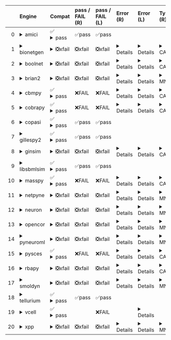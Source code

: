 |    | Engine                                                                                                                                     | Compat                                                                                                                                                                                                                        | pass / FAIL (R)   | pass / FAIL (L)   | Error (R)                                                                                                                                                                                                                                                                                                                                                                                                                                                          | Error (L)                                                                                                                                                                                            | Type (R)                                                               | d1 (R)                                               | d1 (L)                                              |
|---:|:-------------------------------------------------------------------------------------------------------------------------------------------|:------------------------------------------------------------------------------------------------------------------------------------------------------------------------------------------------------------------------------|:------------------|:------------------|:-------------------------------------------------------------------------------------------------------------------------------------------------------------------------------------------------------------------------------------------------------------------------------------------------------------------------------------------------------------------------------------------------------------------------------------------------------------------|:-----------------------------------------------------------------------------------------------------------------------------------------------------------------------------------------------------|:-----------------------------------------------------------------------|:-----------------------------------------------------|:----------------------------------------------------|
|  0 | <details><summary>amici</summary>https://docs.biosimulators.org/Biosimulators_AMICI/<br></details>                                         | &#9989;<details><summary>pass</summary>The file extensions ('sbml', 'sedml') suggest the input file types are '['SBML', 'SED-ML']'. ['SBML', 'SED-ML'] are compatible with amici</details>                                    | &#9989;pass       | &#9989;pass       |                                                                                                                                                                                                                                                                                                                                                                                                                                                                    |                                                                                                                                                                                                      |                                                                        | <a href="d1_plots_remote\amici_d1.pdf">plot</a>      | <a href="d1_plots_local\amici_d1.pdf">plot</a>      |
|  1 | <details><summary>bionetgen</summary>https://docs.biosimulators.org/Biosimulators_BioNetGen/<br></details>                                 | <details><summary>&#10062;xfail</summary>The file extensions ('sbml', 'sedml') suggest the input file types are not compatibe with bionetgen. ['BNGL', 'SED-ML'] are compatible with bionetgen</details>                      | &#10062;xfail     | &#10062;xfail     | <details><summary>Details</summary><span style="color:red;">The COMBINE/OMEX did not execute successfully:<br><br>  The SED document did not execute successfully:<br>  <br>    Language for model `net1` is not supported.<br>      - Model language `urn:sedml:language:sbml` is not supported. Models must be in BNGL format (e.g., `sed:model/@language` must match `^urn:sedml:language:bngl(\.$)` such as `urn:sedml:language:bngl`).</details>              | <details><summary>Details</summary>```Command '-i /root/in/LEMS_NML2_Ex9_FN_missing_xmlns.omex -o /root/out' in image 'ghcr.io/biosimulators/bionetgen' returned non-zero exit status 1```</details> | <details><summary>CAEE</summary>CombineArchiveExecutionError</details> | <a href="d1_plots_remote\bionetgen_d1.pdf">plot</a>  | <a href="d1_plots_local\bionetgen_d1.pdf">plot</a>  |
|  2 | <details><summary>boolnet</summary>https://docs.biosimulators.org/Biosimulators_BoolNet/<br></details>                                     | <details><summary>&#10062;xfail</summary>The file extensions ('sbml', 'sedml') suggest the input file types are not compatibe with boolnet. ['SBML-qual', 'SED-ML'] are compatible with boolnet</details>                     | &#10062;xfail     | &#10062;xfail     | <details><summary>Details</summary><span style="color:red;">The COMBINE/OMEX did not execute successfully:<br><br>  The SED document did not execute successfully:<br>  <br>    Simulation `sim1` is invalid.<br>      - Number of points (20000) must be equal to the difference between the output end (200.0) and start times (0.0).</details>                                                                                                                  | <details><summary>Details</summary>```Command '-i /root/in/LEMS_NML2_Ex9_FN_missing_xmlns.omex -o /root/out' in image 'ghcr.io/biosimulators/boolnet' returned non-zero exit status 1```</details>   | <details><summary>CAEE</summary>CombineArchiveExecutionError</details> | <a href="d1_plots_remote\boolnet_d1.pdf">plot</a>    | <a href="d1_plots_local\boolnet_d1.pdf">plot</a>    |
|  3 | <details><summary>brian2</summary>https://docs.biosimulators.org/Biosimulators_pyNeuroML/<br></details>                                    | <details><summary>&#10062;xfail</summary>The file extensions ('sbml', 'sedml') suggest the input file types are not compatibe with brian2. ['NeuroML', 'SED-ML', 'LEMS', 'SED-ML'] are compatible with brian2</details>       | &#10062;xfail     | &#10062;xfail     | <details><summary>Details</summary>No module named 'libsbml'</details>                                                                                                                                                                                                                                                                                                                                                                                             | <details><summary>Details</summary>```Command '-i /root/in/LEMS_NML2_Ex9_FN_missing_xmlns.omex -o /root/out' in image 'ghcr.io/biosimulators/brian2' returned non-zero exit status 1```</details>    | <details><summary>MNFE</summary>ModuleNotFoundError</details>          |                                                      |                                                     |
|  4 | <details><summary>cbmpy</summary>https://docs.biosimulators.org/Biosimulators_CBMPy/<br></details>                                         | &#9989;<details><summary>pass</summary>The file extensions ('sbml', 'sedml') suggest the input file types are '['SBML', 'SED-ML']'. ['SBML', 'SED-ML'] are compatible with cbmpy</details>                                    | &#10060;FAIL      | &#10060;FAIL      | <details><summary>Details</summary><span style="color:red;">The COMBINE/OMEX did not execute successfully:<br><br>  The SED document did not execute successfully:<br>  <br>    UniformTimeCourseSimulation `sim1` is not supported.<br>      - Simulation sim1 of type `UniformTimeCourseSimulation` is not supported. Simulation must be an instance of one of the following:<br>          - SteadyStateSimulation</details>                                     | <details><summary>Details</summary>```Command '-i /root/in/LEMS_NML2_Ex9_FN_missing_xmlns.omex -o /root/out' in image 'ghcr.io/biosimulators/cbmpy' returned non-zero exit status 1```</details>     | <details><summary>CAEE</summary>CombineArchiveExecutionError</details> | <a href="d1_plots_remote\cbmpy_d1.pdf">plot</a>      | <a href="d1_plots_local\cbmpy_d1.pdf">plot</a>      |
|  5 | <details><summary>cobrapy</summary>https://docs.biosimulators.org/Biosimulators_COBRApy/<br>Only allows steady state simulations</details> | &#9989;<details><summary>pass</summary>The file extensions ('sbml', 'sedml') suggest the input file types are '['SBML', 'SED-ML']'. ['SBML', 'SED-ML'] are compatible with cobrapy</details>                                  | &#10060;FAIL      | &#10060;FAIL      | <details><summary>Details</summary><span style="color:red;">The COMBINE/OMEX did not execute successfully:<br><br>  The SED document did not execute successfully:<br>  <br>    UniformTimeCourseSimulation `sim1` is not supported.<br>      - Simulation sim1 of type `UniformTimeCourseSimulation` is not supported. Simulation must be an instance of one of the following:<br>          - SteadyStateSimulation</details>                                     | <details><summary>Details</summary>```Command '-i /root/in/LEMS_NML2_Ex9_FN_missing_xmlns.omex -o /root/out' in image 'ghcr.io/biosimulators/cobrapy' returned non-zero exit status 1```</details>   | <details><summary>CAEE</summary>CombineArchiveExecutionError</details> | <a href="d1_plots_remote\cobrapy_d1.pdf">plot</a>    | <a href="d1_plots_local\cobrapy_d1.pdf">plot</a>    |
|  6 | <details><summary>copasi</summary>https://docs.biosimulators.org/Biosimulators_COPASI/<br></details>                                       | &#9989;<details><summary>pass</summary>The file extensions ('sbml', 'sedml') suggest the input file types are '['SBML', 'SED-ML']'. ['SBML', 'SED-ML'] are compatible with copasi</details>                                   | &#9989;pass       | &#9989;pass       |                                                                                                                                                                                                                                                                                                                                                                                                                                                                    |                                                                                                                                                                                                      |                                                                        | <a href="d1_plots_remote\copasi_d1.pdf">plot</a>     | <a href="d1_plots_local\copasi_d1.pdf">plot</a>     |
|  7 | <details><summary>gillespy2</summary>https://docs.biosimulators.org/Biosimulators_GillesPy2/<br></details>                                 | &#9989;<details><summary>pass</summary>The file extensions ('sbml', 'sedml') suggest the input file types are '['SBML', 'SED-ML']'. ['SBML', 'SED-ML'] are compatible with gillespy2</details>                                | &#9989;pass       | &#9989;pass       |                                                                                                                                                                                                                                                                                                                                                                                                                                                                    |                                                                                                                                                                                                      |                                                                        | <a href="d1_plots_remote\gillespy2_d1.pdf">plot</a>  | <a href="d1_plots_local\gillespy2_d1.pdf">plot</a>  |
|  8 | <details><summary>ginsim</summary>https://docs.biosimulators.org/Biosimulators_GINsim/<br></details>                                       | <details><summary>&#10062;xfail</summary>The file extensions ('sbml', 'sedml') suggest the input file types are not compatibe with ginsim. ['SBML-qual', 'SED-ML'] are compatible with ginsim</details>                       | &#10062;xfail     | &#10062;xfail     | <details><summary>Details</summary><span style="color:red;">The COMBINE/OMEX did not execute successfully:<br><br>  The SED document did not execute successfully:<br>  <br>    Simulation `sim1` is invalid.<br>      - The interval between the output start and time time must be an integer multiple of the number of steps, not `0.01`:<br>          Output start time: 0.0<br>          Output end time: 200.0<br>          Number of steps: 20000</details> | <details><summary>Details</summary>```Command '-i /root/in/LEMS_NML2_Ex9_FN_missing_xmlns.omex -o /root/out' in image 'ghcr.io/biosimulators/ginsim' returned non-zero exit status 1```</details>    | <details><summary>CAEE</summary>CombineArchiveExecutionError</details> | <a href="d1_plots_remote\ginsim_d1.pdf">plot</a>     | <a href="d1_plots_local\ginsim_d1.pdf">plot</a>     |
|  9 | <details><summary>libsbmlsim</summary>https://docs.biosimulators.org/Biosimulators_LibSBMLSim/<br></details>                               | &#9989;<details><summary>pass</summary>The file extensions ('sbml', 'sedml') suggest the input file types are '['SBML', 'SED-ML']'. ['SBML', 'SED-ML'] are compatible with libsbmlsim</details>                               | &#9989;pass       | &#9989;pass       |                                                                                                                                                                                                                                                                                                                                                                                                                                                                    |                                                                                                                                                                                                      |                                                                        | <a href="d1_plots_remote\libsbmlsim_d1.pdf">plot</a> | <a href="d1_plots_local\libsbmlsim_d1.pdf">plot</a> |
| 10 | <details><summary>masspy</summary>https://docs.biosimulators.org/Biosimulators_MASSpy/<br></details>                                       | &#9989;<details><summary>pass</summary>The file extensions ('sbml', 'sedml') suggest the input file types are '['SBML', 'SED-ML']'. ['SBML', 'SED-ML'] are compatible with masspy</details>                                   | &#10060;FAIL      | &#10060;FAIL      | <details><summary>Details</summary><span style="color:red;">The COMBINE/OMEX did not execute successfully:<br><br>  The SED document did not execute successfully:<br>  <br>    Something went wrong reading the SBML model. Most likely the SBML model is not valid. Please check that your model is valid using the `mass.io.sbml.validate_sbml_model` function or via the online validator at http://sbml.org/validator .<br>    	`(model, errors) = validate_sbml_model(filename)`<br>    If the model is valid and cannot be read please open an issue at https://github.com/SBRG/masspy/issues .</details>                                                                                                                                                                                                                                                                                                                                                                                                                                                                    | <details><summary>Details</summary>```Command '-i /root/in/LEMS_NML2_Ex9_FN_missing_xmlns.omex -o /root/out' in image 'ghcr.io/biosimulators/masspy' returned non-zero exit status 1```</details>    | <details><summary>CAEE</summary>CombineArchiveExecutionError</details> | <a href="d1_plots_remote\masspy_d1.pdf">plot</a>     | <a href="d1_plots_local\masspy_d1.pdf">plot</a>     |
| 11 | <details><summary>netpyne</summary>https://docs.biosimulators.org/Biosimulators_pyNeuroML/<br></details>                                   | <details><summary>&#10062;xfail</summary>The file extensions ('sbml', 'sedml') suggest the input file types are not compatibe with netpyne. ['NeuroML', 'SED-ML', 'LEMS', 'SED-ML'] are compatible with netpyne</details>     | &#10062;xfail     | &#10062;xfail     | <details><summary>Details</summary>No module named 'libsbml'</details>                                                                                                                                                                                                                                                                                                                                                                                             | <details><summary>Details</summary>```Command '-i /root/in/LEMS_NML2_Ex9_FN_missing_xmlns.omex -o /root/out' in image 'ghcr.io/biosimulators/netpyne' returned non-zero exit status 1```</details>   | <details><summary>MNFE</summary>ModuleNotFoundError</details>          |                                                      |                                                     |
| 12 | <details><summary>neuron</summary>https://docs.biosimulators.org/Biosimulators_pyNeuroML/<br></details>                                    | <details><summary>&#10062;xfail</summary>The file extensions ('sbml', 'sedml') suggest the input file types are not compatibe with neuron. ['NeuroML', 'SED-ML', 'LEMS', 'SED-ML'] are compatible with neuron</details>       | &#10062;xfail     | &#10062;xfail     | <details><summary>Details</summary>No module named 'libsbml'</details>                                                                                                                                                                                                                                                                                                                                                                                             | <details><summary>Details</summary>```Command '-i /root/in/LEMS_NML2_Ex9_FN_missing_xmlns.omex -o /root/out' in image 'ghcr.io/biosimulators/neuron' returned non-zero exit status 1```</details>    | <details><summary>MNFE</summary>ModuleNotFoundError</details>          |                                                      |                                                     |
| 13 | <details><summary>opencor</summary>https://docs.biosimulators.org/Biosimulators_OpenCOR/<br></details>                                     | <details><summary>&#10062;xfail</summary>The file extensions ('sbml', 'sedml') suggest the input file types are not compatibe with opencor. ['CellML', 'SED-ML'] are compatible with opencor</details>                        | &#10062;xfail     | &#10062;xfail     | <details><summary>Details</summary>No module named 'libsbml'</details>                                                                                                                                                                                                                                                                                                                                                                                             | <details><summary>Details</summary>```Command '-i /root/in/LEMS_NML2_Ex9_FN_missing_xmlns.omex -o /root/out' in image 'ghcr.io/biosimulators/opencor' returned non-zero exit status 1```</details>   | <details><summary>MNFE</summary>ModuleNotFoundError</details>          |                                                      |                                                     |
| 14 | <details><summary>pyneuroml</summary>https://docs.biosimulators.org/Biosimulators_pyNeuroML/<br></details>                                 | <details><summary>&#10062;xfail</summary>The file extensions ('sbml', 'sedml') suggest the input file types are not compatibe with pyneuroml. ['NeuroML', 'SED-ML', 'LEMS', 'SED-ML'] are compatible with pyneuroml</details> | &#10062;xfail     | &#10062;xfail     | <details><summary>Details</summary>No module named 'libsbml'</details>                                                                                                                                                                                                                                                                                                                                                                                             | <details><summary>Details</summary>```Command '-i /root/in/LEMS_NML2_Ex9_FN_missing_xmlns.omex -o /root/out' in image 'ghcr.io/biosimulators/pyneuroml' returned non-zero exit status 1```</details> | <details><summary>MNFE</summary>ModuleNotFoundError</details>          |                                                      |                                                     |
| 15 | <details><summary>pysces</summary>https://docs.biosimulators.org/Biosimulators_PySCeS/<br></details>                                       | &#9989;<details><summary>pass</summary>The file extensions ('sbml', 'sedml') suggest the input file types are '['SBML', 'SED-ML']'. ['SBML', 'SED-ML'] are compatible with pysces</details>                                   | &#10060;FAIL      | &#10060;FAIL      | <details><summary>Details</summary><span style="color:red;">The COMBINE/OMEX did not execute successfully:<br><br>  The SED document did not execute successfully:<br>  <br>    class 'AssertionError':<br>    Unable to generate Stoichiometric Matrix! model has:<br>    0 reactions<br>    0 species<br>    what did you have in mind?<br>    </details>                                                                                                        | <details><summary>Details</summary>```Command '-i /root/in/LEMS_NML2_Ex9_FN_missing_xmlns.omex -o /root/out' in image 'ghcr.io/biosimulators/pysces' returned non-zero exit status 1```</details>    | <details><summary>CAEE</summary>CombineArchiveExecutionError</details> | <a href="d1_plots_remote\pysces_d1.pdf">plot</a>     | <a href="d1_plots_local\pysces_d1.pdf">plot</a>     |
| 16 | <details><summary>rbapy</summary>https://docs.biosimulators.org/Biosimulators_RBApy/<br></details>                                         | <details><summary>&#10062;xfail</summary>The file extensions ('sbml', 'sedml') suggest the input file types are not compatibe with rbapy. ['RBApy', 'SED-ML'] are compatible with rbapy</details>                             | &#10062;xfail     | &#10062;xfail     | <details><summary>Details</summary><span style="color:red;">The COMBINE/OMEX did not execute successfully:<br><br>  The SED document did not execute successfully:<br>  <br>    Language for model `net1` is not supported.<br>      - Model language `urn:sedml:language:sbml` is not supported. Models must be in RBA format (e.g., `sed:model/@language` must match `^urn:sedml:language:rba(\.$)` such as `urn:sedml:language:rba`).</details>                 | <details><summary>Details</summary>```Command '-i /root/in/LEMS_NML2_Ex9_FN_missing_xmlns.omex -o /root/out' in image 'ghcr.io/biosimulators/rbapy' returned non-zero exit status 1```</details>     | <details><summary>CAEE</summary>CombineArchiveExecutionError</details> | <a href="d1_plots_remote\rbapy_d1.pdf">plot</a>      | <a href="d1_plots_local\rbapy_d1.pdf">plot</a>      |
| 17 | <details><summary>smoldyn</summary>https://smoldyn.readthedocs.io/en/latest/python/api.html#sed-ml-combine-biosimulators-api<br></details> | <details><summary>&#10062;xfail</summary>The file extensions ('sbml', 'sedml') suggest the input file types are not compatibe with smoldyn. ['Smoldyn', 'SED-ML'] are compatible with smoldyn</details>                       | &#10062;xfail     | &#10062;xfail     | <details><summary>Details</summary>No module named 'libsbml'</details>                                                                                                                                                                                                                                                                                                                                                                                             | <details><summary>Details</summary>```Command '-i /root/in/LEMS_NML2_Ex9_FN_missing_xmlns.omex -o /root/out' in image 'ghcr.io/biosimulators/smoldyn' returned non-zero exit status 1```</details>   | <details><summary>MNFE</summary>ModuleNotFoundError</details>          |                                                      |                                                     |
| 18 | <details><summary>tellurium</summary>https://docs.biosimulators.org/Biosimulators_tellurium/<br></details>                                 | &#9989;<details><summary>pass</summary>The file extensions ('sbml', 'sedml') suggest the input file types are '['SBML', 'SED-ML']'. ['SBML', 'SED-ML'] are compatible with tellurium</details>                                | &#9989;pass       | &#9989;pass       |                                                                                                                                                                                                                                                                                                                                                                                                                                                                    |                                                                                                                                                                                                      |                                                                        | <a href="d1_plots_remote\tellurium_d1.pdf">plot</a>  | <a href="d1_plots_local\tellurium_d1.pdf">plot</a>  |
| 19 | <details><summary>vcell</summary>https://github.com/virtualcell/vcell<br></details>                                                        | &#9989;<details><summary>pass</summary>The file extensions ('sbml', 'sedml') suggest the input file types are '['SBML', 'SED-ML']'. ['SBML', 'SED-ML', 'BNGL', 'SED-ML'] are compatible with vcell</details>                  |                   | &#10060;FAIL      |                                                                                                                                                                                                                                                                                                                                                                                                                                                                    | <details><summary>Details</summary>```Command '-i /root/in/LEMS_NML2_Ex9_FN_missing_xmlns.omex -o /root/out' in image 'ghcr.io/biosimulators/vcell' returned non-zero exit status 1```</details>     |                                                                        |                                                      |                                                     |
| 20 | <details><summary>xpp</summary>https://docs.biosimulators.org/Biosimulators_XPP/<br></details>                                             | <details><summary>&#10062;xfail</summary>The file extensions ('sbml', 'sedml') suggest the input file types are not compatibe with xpp. ['XPP', 'SED-ML'] are compatible with xpp</details>                                   | &#10062;xfail     | &#10062;xfail     | <details><summary>Details</summary>No module named 'libsbml'</details>                                                                                                                                                                                                                                                                                                                                                                                             | <details><summary>Details</summary>```Command '-i /root/in/LEMS_NML2_Ex9_FN_missing_xmlns.omex -o /root/out' in image 'ghcr.io/biosimulators/xpp' returned non-zero exit status 1```</details>       | <details><summary>MNFE</summary>ModuleNotFoundError</details>          |                                                      |                                                     |